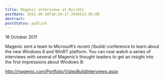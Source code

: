 ```yaml
---
title: Magenic interviews at Build11
postDate: 2011-10-18T16:34:17.3436512-05:00
abstract: 
postStatus: publish
---
```

18 October 2011

Magenic sent a team to Microsoft’s recent //build/ conference to learn about the new Windows 8 and WinRT platform. You can now watch a series of interviews with several of Magenic’s thought leaders to get an insight into the first impressions about Windows 8:

http://magenic.com/Portfolio/VideoBuildInterviews.aspx
